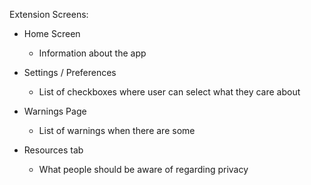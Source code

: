 Extension Screens:

- Home Screen

  - Information about the app

- Settings / Preferences

  - List of checkboxes where user can select what they care about

- Warnings Page

  - List of warnings when there are some

- Resources tab
  - What people should be aware of regarding privacy
